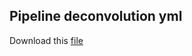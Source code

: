 Pipeline deconvolution yml
-----------------------------

Download this [file](pipeline.yml)

```{literalinclude} pipeline.yml
```
